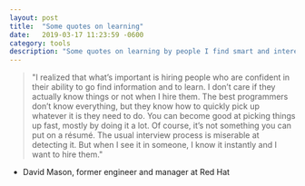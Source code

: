 ```yaml
---
layout: post
title:  "Some quotes on learning"
date:   2019-03-17 11:23:59 -0600
category: tools
description: "Some quotes on learning by people I find smart and interesting."
---
```

>"I realized that what’s important is hiring people who are confident in their
ability to go find information and to learn. I don’t care if they actually know
things or not when I hire them. The best programmers don’t know everything, but
they know how to quickly pick up whatever it is they need to do. You can become
good at picking things up fast, mostly by doing it a lot. Of course, it’s not
something you can put on a résumé. The usual interview process is miserable at
detecting it. But when I see it in someone, I know it instantly and I want to
hire them."
- David Mason, former engineer and manager at Red Hat

